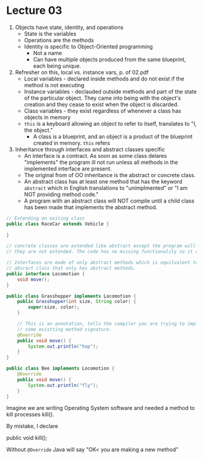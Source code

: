 # Lecture 03

1. Objects have state, identity, and operations
   * State is the variables
   * Operations are the methods
   * Identity is specific to Object-Oriented programming
      * Not a name
	  * Can have multiple objects produced from the same blueprint, each being
	  unique.
2. Refresher on this, local vs. instance vars, p. of 02.pdf
   * Local variables - declared inside methods and do not exist if the method
   is not executing
   * Instance variables - declauded outside methods and part of the state of the
   particular object. They came into being with the object's creation and they
   cease to exist when the object is discarded.
   * Class variables - they exist regardless of whenever a class has objects in
   memory
   * `this` is a keyboard allowing an object to refer to itself, translates
   to "I, the object."
      * A class is a blueprint, and an object is a product of the blueprint created
	  in memory. `this` refers
3. Inheritance through interfaces and abstract classes
specific
   * An interface is a contract. As soon as some class delares "implements" the
   program ill not run unless all methods in the implemented interface are
   present.
   * The original from of OO inheritance is the abstract or concrete class.
   * An abstract class has at least one method that has the keyword `abstract`
   which in English translations to "unimplmented" or "I am NOT providing method
   code."
   * A program with an abstract class will NOT compile until a child class has
   been made that implements the abstract method.

```java
// Extending an exiting class
public class RaceCar extends Vehicle {
   
}

// concrete classes are extended like abstract except the program will run if
// they are not extended. The code has no missing functionality so it can compile.

// Interfaces are made of only abstract methods which is equilvalent to an
// absract class that only has abstract methods.
public interface Locomotion {
	void move();
}

public class Grasshopper implements Locomotion {
	public Grasshopper(int size, String color) {
		super(size, color);
	}

	// This is an annotation, tells the compiler you are trying to implement
	// some existting method signature.
	@Override
	public void move() {
		System.out.println("hop");
	}
}

public class Bee implements Locomotion {
	@Override
	public void move() {
		System.out.println("fly");
	}
}
```

Imagine we are writing Operating System software and needed a method to kill
processes kill().

By mistake, I declare

public void kill();

Without `@Override` Java will say "OK< you are making a new method"
